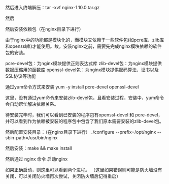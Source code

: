 然后进入终端解压：tar -xvf nginx-1.10.0.tar.gz

然后

然后安装依赖包（在nginx目录下进行）

由于nginx中的功能都是模块化的，而模块又依赖于一些软件包(如pcre库、zlib库和openssl库)才能使用。故，安装nginx之前，需要先完成nginx模块依赖的软件包的安装。

pcre-devel包：为nginx模块提供正则表达式库
zlib-devel包：为nginx模块提供数据压缩用的函数库
openssl-devel包：为nginx模块提供密码算法、证书以及SSL协议等功能

通过yum命令方式来安装 yum -y install pcre-devel openssl-devel

这里，没有通过yum命令来安装zlib-devel包，且看安装过程，安装中，yum命令会自动帮忙解决依赖关系。

待安装完毕时，我们可以看到已安装的程序包有openssl-devel 和 pcre-devel，并可以看到作为依赖被安装的程序包中包含了我们原本需要安装的zlib-devel包。

然后配置安装目录：（在nginx目录下进行）
./configure --prefix=/opt/nginx --sbin-path=/usr/bin/nginx

然后安装：make && make install

然后通过 nginx 命令 启动nginx

如果正确启动，则这里可以看到两个进程。
（这里如果错误则可能是防火墙没有关闭，可以关闭防火墙再次尝试，关闭防火墙后记得重启）


